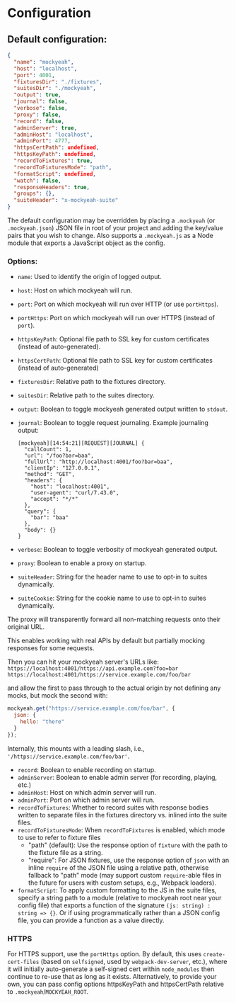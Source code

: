 # Configuration

## Default configuration:

```json
{
  "name": "mockyeah",
  "host": "localhost",
  "port": 4001,
  "fixturesDir": "./fixtures",
  "suitesDir": "./mockyeah",
  "output": true,
  "journal": false,
  "verbose": false,
  "proxy": false,
  "record": false,
  "adminServer": true,
  "adminHost": "localhost",
  "adminPort": 4777,
  "httpsCertPath": undefined,
  "httpsKeyPath": undefined,
  "recordToFixtures": true,
  "recordToFixturesMode": "path",
  "formatScript": undefined,
  "watch": false,
  "responseHeaders": true,
  "groups": {},
  "suiteHeader": "x-mockyeah-suite"
}
```

The default configuration may be overridden by placing a `.mockyeah` (or `.mockyeah.json`) JSON file in root of your project and adding the key/value pairs that you wish to change.
Also supports a `.mockyeah.js` as a Node module that exports a JavaScript object as the config.

### Options:

- `name`: Used to identify the origin of logged output.
- `host`: Host on which mockyeah will run.
- `port`: Port on which mockyeah will run over HTTP (or use `portHttps`).
- `portHttps`: Port on which mockyeah will run over HTTPS (instead of `port`).
- `httpsKeyPath`: Optional file path to SSL key for custom certificates (instead of auto-generated).
- `httpsCertPath`: Optional file path to SSL key for custom certificates (instead of auto-generated)
- `fixturesDir`: Relative path to the fixtures directory.
- `suitesDir`: Relative path to the suites directory.
- `output`: Boolean to toggle mockyeah generated output written to `stdout`.
- `journal`: Boolean to toggle request journaling. Example journaling output:

  ```shell
  [mockyeah][14:54:21][REQUEST][JOURNAL] {
    "callCount": 1,
    "url": "/foo?bar=baa",
    "fullUrl": "http://localhost:4001/foo?bar=baa",
    "clientIp": "127.0.0.1",
    "method": "GET",
    "headers": {
      "host": "localhost:4001",
      "user-agent": "curl/7.43.0",
      "accept": "*/*"
    },
    "query": {
      "bar": "baa"
    },
    "body": {}
  }
  ```

- `verbose`: Boolean to toggle verbosity of mockyeah generated output.
- `proxy`: Boolean to enable a proxy on startup.
- `suiteHeader`: String for the header name to use to opt-in to suites dynamically.
- `suiteCookie`: String for the cookie name to use to opt-in to suites dynamically.

The proxy will transparently forward all non-matching requests onto their original URL.

This enables working with real APIs by default but partially mocking responses for some requests.

Then you can hit your mockyeah server's URLs like:
`https://localhost:4001/https://api.example.com?foo=bar`
`https://localhost:4001/https://service.example.com/foo/bar`

and allow the first to pass through to the actual origin by not defining any mocks, but mock the second with:

```js
mockyeah.get("https://service.example.com/foo/bar", {
  json: {
    hello: "there"
  }
});
```

Internally, this mounts with a leading slash, i.e., `'/https://service.example.com/foo/bar'`.

- `record`: Boolean to enable recording on startup.
- `adminServer`: Boolean to enable admin server (for recording, playing, etc.)
- `adminHost`: Host on which admin server will run.
- `adminPort`: Port on which admin server will run.
- `recordToFixtures`: Whether to record suites with response bodies written to separate files in the fixtures directory vs. inlined into the suite files.
- `recordToFixturesMode`: When `recordToFixtures` is enabled, which mode to use to refer to fixture files
  - "path" (default): Use the response option of `fixture` with the path to the fixture file as a string.
  - "require": For JSON fixtures, use the response option of `json` with an inline `require` of the JSON file using a relative path, otherwise fallback to "path" mode (may support custom `require`-able files in the future for users with custom setups, e.g., Webpack loaders).
- `formatScript`: To apply custom formatting to the JS in the suite files, specify a string path to a module (relative to mockyeah root near your config file) that exports a function of the signature `(js: string) : string => {}`. Or if using programmatically rather than a JSON config file, you can provide a function as a value directly.

### HTTPS

For HTTPS support, use the `portHttps` option. By default, this uses `create-cert-files` (based on `selfsigned`, used by `webpack-dev-server`, etc.),
where it will initially auto-generate a self-signed cert within `node_modules` then continue to re-use that as long as it exists.
Alternatively, to provide your own, you can pass config options httpsKeyPath and httpsCertPath relative to `.mockyeah`/`MOCKYEAH_ROOT`.
